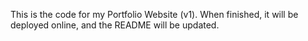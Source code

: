 This is the code for my Portfolio Website (v1). When finished, it will be deployed online, and the README will be updated. 
